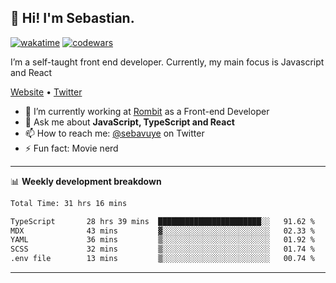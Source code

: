 ## 👋 Hi! I'm Sebastian.

[![wakatime](https://wakatime.com/badge/user/df0036c6-328a-4a39-be9b-e49417ed22a1.svg)](https://wakatime.com/@df0036c6-328a-4a39-be9b-e49417ed22a1)
[![codewars](https://www.codewars.com/users/sebavuye/badges/small)](https://www.codewars.com/users/sebavuye)

I’m a self-taught front end developer. Currently, my main focus is Javascript and React

[Website](https://sebastianvuye.be) • [Twitter](https://twitter.com/sebavuye)

- 🔭 I’m currently working at [Rombit](https://rombit.com/) as a Front-end Developer
- 💬 Ask me about **JavaScript, TypeScript and React**
- 📫 How to reach me: [@sebavuye](https://twitter.com/sebavuye) on Twitter
- ⚡ Fun fact: Movie nerd

-------

📊 **Weekly development breakdown**

<!--START_SECTION:waka-->

```txt
Total Time: 31 hrs 16 mins

TypeScript       28 hrs 39 mins  ███████████████████████░░   91.62 %
MDX              43 mins         ▓░░░░░░░░░░░░░░░░░░░░░░░░   02.33 %
YAML             36 mins         ▒░░░░░░░░░░░░░░░░░░░░░░░░   01.92 %
SCSS             32 mins         ▒░░░░░░░░░░░░░░░░░░░░░░░░   01.74 %
.env file        13 mins         ▒░░░░░░░░░░░░░░░░░░░░░░░░   00.74 %
```

<!--END_SECTION:waka-->
-------
